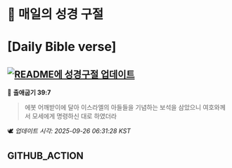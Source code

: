 # 🙏 매일의 성경 구절
# [Daily Bible verse]
## [![README에 성경구절 업데이트](https://github.com/DONGSUKA/first_test/actions/workflows/update-readme-bible.yml/badge.svg)](https://github.com/DONGSUKA/first_test/actions/workflows/update-readme-bible.yml)
<!-- START_BIBLE_VERSE -->
📖 **출애굽기 39:7**
> 에봇 어깨받이에 달아 이스라엘의 아들들을 기념하는 보석을 삼았으니 여호와께서 모세에게 명령하신 대로 하였더라

🕊️ _업데이트 시각: 2025-09-26 06:31:28 KST_
  <!-- END_BIBLE_VERSE -->
## GITHUB_ACTION
